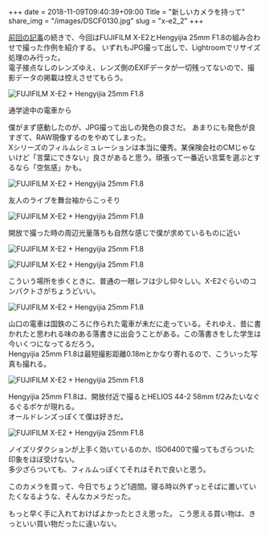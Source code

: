 +++
date  = 2018-11-09T09:40:39+09:00
Title = "新しいカメラを持って"
share_img = "/images/DSCF0130.jpg"
slug = "x-e2_2"
+++

<a href="https://photos.dream-exp.net/2018/11/x-e2_1/">前回の記事</a>の続きで、今回はFUJIFILM X-E2とHengyijia 25mm F1.8の組み合わせで撮った作例を紹介する。
いずれもJPG撮って出しで、Lightroomでリサイズ処理のみ行った。  
電子接点なしのレンズゆえ、レンズ側のEXIFデータが一切残ってないので、撮影データの掲載は控えさせてもらう。

![FUJIFILM X-E2 + Hengyijia 25mm F1.8](/images/IMG_8568.jpg)
<p class="caption">通学途中の電車から</p>

僕がまず感動したのが、JPG撮って出しの発色の良さだ。
あまりにも発色が良すぎて、RAW現像するのをやめてしまった。  
Xシリーズのフィルムシミュレーションは本当に優秀。某保険会社のCMじゃないけど「言葉にできない」良さがあると思う。頑張って一番近い言葉を選ぶとするなら「空気感」かも。

![FUJIFILM X-E2 + Hengyijia 25mm F1.8](/images/IMG_8547.jpg)
<p class="caption">友人のライブを舞台袖からこっそり</p>

![FUJIFILM X-E2 + Hengyijia 25mm F1.8](/images/IMG_8573.jpg)
<p class="caption">開放で撮った時の周辺光量落ちも自然な感じで僕が求めているものに近い</p>

![FUJIFILM X-E2 + Hengyijia 25mm F1.8](/images/IMG_8524.jpg)

![FUJIFILM X-E2 + Hengyijia 25mm F1.8](/images/IMG_8525.jpg)
<p class="caption">こういう場所を歩くときに、普通の一眼レフは少し仰々しい。X-E2ぐらいのコンパクトさがちょうどいい。</p>

![FUJIFILM X-E2 + Hengyijia 25mm F1.8](/images/DSCF0123.jpg)
<p class="caption">山口の電車は国鉄のころに作られた電車が未だに走っている。それゆえ、昔に書かれたと思われる味のある落書きに出会うことがある。この落書きをした学生は今いくつになってるだろう。<br>Hengyijia 25mm F1.8は最短撮影距離0.18mとかなり寄れるので、こういった写真も撮れる。</p>

![FUJIFILM X-E2 + Hengyijia 25mm F1.8](/images/DSCF0130.jpg)
<p class="caption">Hengyijia 25mm F1.8は、開放付近で撮るとHELIOS 44-2 58mm f/2みたいなぐるぐるボケが現れる。<br>オールドレンズっぽくて僕は好きだ。</p>

![FUJIFILM X-E2 + Hengyijia 25mm F1.8](/images/DSCF0683.jpg)
<p class="caption">ノイズリダクションが上手く効いているのか、ISO6400で撮ってもざらついた印象をほぼ受けない。<br>多少ざらついても、フィルムっぽくてそれはそれで良いと思う。</p>

このカメラを買って、今日でちょうど1週間。寝る時以外ずっとそばに置いていたくなるような、そんなカメラだった。

もっと早く手に入れておけばよかったとさえ思った。
こう思える買い物は、きっといい買い物だったに違いない。